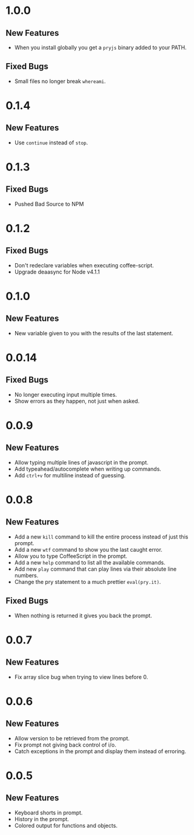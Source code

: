 # 1.0.0

## New Features

* When you install globally you get a `pryjs` binary added to your PATH.

## Fixed Bugs

* Small files no longer break `whereami`.

# 0.1.4

## New Features

* Use `continue` instead of `stop`.

# 0.1.3

## Fixed Bugs

* Pushed Bad Source to NPM

# 0.1.2

## Fixed Bugs

* Don't redeclare variables when executing coffee-script.
* Upgrade deaasync for Node v4.1.1

# 0.1.0

## New Features
* New variable given to you with the results of the last statement.

# 0.0.14

## Fixed Bugs

* No longer executing input multiple times.
* Show errors as they happen, not just when asked.

# 0.0.9

## New Features

* Allow typing multiple lines of javascript in the prompt.
* Add typeahead/autocomplete when writing up commands.
* Add `ctrl+v` for multiline instead of guessing.

# 0.0.8

## New Features

* Add a new `kill` command to kill the entire process instead of just this prompt.
* Add a new `wtf` command to show you the last caught error.
* Allow you to type CoffeeScript in the prompt.
* Add a new `help` command to list all the available commands.
* Add new `play` command that can play lines via their absolute line numbers.
* Change the pry statement to a much prettier `eval(pry.it)`.

## Fixed Bugs

* When nothing is returned it gives you back the prompt.

# 0.0.7

## New Features

* Fix array slice bug when trying to view lines before 0.

# 0.0.6

## New Features

* Allow version to be retrieved from the prompt.
* Fix prompt not giving back control of i/o.
* Catch exceptions in the prompt and display them instead of erroring.

# 0.0.5

## New Features

* Keyboard shorts in prompt.
* History in the prompt.
* Colored output for functions and objects.
